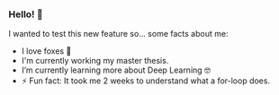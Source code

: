 ### Hello! 🌺


I wanted to test this new feature so... some facts about me:

- I love foxes 🦊 
- I'm currently working my master thesis.
- I’m currently learning more about Deep Learning 🤓
- ⚡ Fun fact: It took me 2 weeks to understand what a for-loop does.
